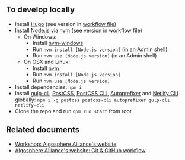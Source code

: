 ## To develop locally
- Install [Hugo](https://gohugo.io/getting-started/installing#binary-cross-platform) (see version in [workflow file](/.github/workflows/ci-cd-develop.yml#L10))
- Install [Node.js via nvm](https://docs.npmjs.com/downloading-and-installing-node-js-and-npm) (see version in [workflow file](/.github/workflows/ci-cd-develop.yml#L11))
  - On Windows:
    - Install [nvm-windows](https://github.com/coreybutler/nvm-windows#installation--upgrades)
    - Run `nvm install [Node.js version]` (in an Admin shell)
    - Run `nvm use [Node.js version]` (in an Admin shell)
  - On OSX and Linux:
    - Install [nvm](https://github.com/nvm-sh/nvm#installation-and-update)
    - Run `nvm install [Node.js version]`
    - Run `nvm use [Node.js version]`
- Install dependencies: `npm i`
- Install [gulp-cli](https://www.npmjs.com/package/gulp-cli), [PostCSS](https://postcss.org/), [PostCSS CLI](https://github.com/postcss/postcss-cli), [Autoprefixer](https://github.com/postcss/autoprefixer) and [Netlify CLI](https://docs.netlify.com/cli/get-started/) globally: `npm i -g postcss postcss-cli autoprefixer gulp-cli netlify-cli`
- Clone the repo and run `npm run start` from root

## Related documents
- [Workshop: Algosphere Alliance's website](https://docs.google.com/document/d/1nXhrGaih0b8pFP8Ucf730qY53uq6WcF2PzS4Bp4ynPM/)
- [Algosphere Alliance's website: Git & GitHub workflow](https://docs.google.com/presentation/d/e/2PACX-1vQ8a_SuCwfdwo3vQfkTxA5VQKzUnSrmZOd0PrX_fnK4W7xoKqxdiKmjVs5XXt7hfAsCUtsa2j0F_zZd/pub)
